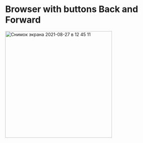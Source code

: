 # Browser with buttons Back and Forward

<img width="340" alt="Снимок экрана 2021-08-27 в 12 45 11" src="https://user-images.githubusercontent.com/84586624/131108062-b73ef3aa-b345-46bd-92ad-4496c9e1e310.png">
